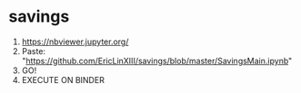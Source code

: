 # savings

1. https://nbviewer.jupyter.org/
2. Paste: "https://github.com/EricLinXIII/savings/blob/master/SavingsMain.ipynb"
3. GO!
4. EXECUTE ON BINDER

